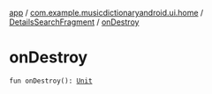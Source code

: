 [app](../../index.md) / [com.example.musicdictionaryandroid.ui.home](../index.md) / [DetailsSearchFragment](index.md) / [onDestroy](./on-destroy.md)

# onDestroy

`fun onDestroy(): `[`Unit`](https://kotlinlang.org/api/latest/jvm/stdlib/kotlin/-unit/index.html)